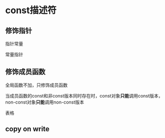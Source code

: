 # const描述符

## 修饰指针

指针常量

常量指针

## 修饰成员函数

全局函数不加，只修饰成员函数

当成员函数的const和非const版本同时存在时，const对象**只能**调用const版本，non-const对象**只能**调用non-const版本

表格

## copy on write